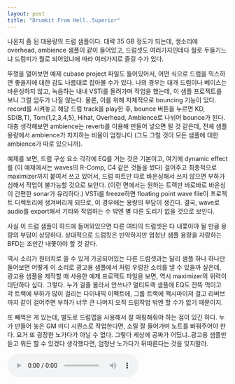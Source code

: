 ```yaml
---
layout: post
title: "Drumkit From Hell..Superior"
---
```



나온지 좀 된 대용량의 드럼 샘플이다. 대략 35 GB 정도가 되는데, 생소리에 overhead, ambience 샘플이 같이 들어있고, 드럼셋도 여러가지인데다 뭘로 두들기느냐 드럼피가 뭘로 되어있냐에 따라 여러가지로 즐길 수가 있다. 

뚜껑을 열어보면 예제 cubase project 파일도 들어있어서, 어떤 식으로 드럼을 믹스하면 좋을지에 대한 감도 나름대로 잡아볼 수가 있다. 나의 경우는 대개 드럼이나 베이스는 바운싱하지 않고, 녹음하는 내내 VSTi를 돌려가며 작업을 했는데, 이 샘플 프로젝트를 보니 그럴 엄두가 나질 않는다. 물론, 이를 위해 자체적으로 bouncing 기능이 있다. record를 시켜놓고 해당 드럼 track을 play한 후, bounce 버튼을 누르면 KD, SD(B,T), Tom(1,2,3,4,5), Hihat, Overhead, Ambience로 나뉘어 bounce가 된다. 대충 생각해보면 ambience는 reverb를 이용해 만들어 넣으면 될 것 같은데, 전체 샘플 용량에서 ambience가 차지하는 비율이 엄청나다 (그도 그럴 것이 모든 샘플에 대한 ambience가 따로 있으니까).

예제를 보면, 드럼 구성 요소 각각에 EQ를 거는 것은 기본이고, 여기에 dynamic effect를 (이 예제에서는 waves의 R-Comp, C4 같은 것들을 썼다) 걸어주고 최종적으로 maximizer까지 붙여서 쓰고 있어서, 드럼 파트만 따로 바운싱해서 쓰지 않으면 부하가 심해서 작업이 불가능할 것으로 보인다. (이런 면에서는 원하는 트랙만 바로바로 바운싱이 간편한 sonar가 유리하다.) VSTi를 freeze하면 floating point wave file이 프로젝트 디렉토리에 생겨버리게 되므로, 이 경우에는 용량의 부담이 생긴다. 결국, wave로 audio를 export해서 기타와 작업하는 수 밖엔 별 다른 도리가 없을 것으로 보인다.

사실 이 드럼 샘플이 하드에 들어와있으면 다른 여타의 드럼셋은 다 내쫓아야 될 만큼 용량의 부담이 상당하다. 상대적으로 드럼킷은 빈약하지만 엄청난 샘플 용량을 자랑하는 BFD는 조만간 내쫓아야 할 것 같다.

역시 소리가 원터치로 쓸 수 있게 가공되어있는 다른 드럼셋과는 달리 샘플 하나 하나만 들어보면 어떻게 이 소리로 광고용 샘플에서 처럼 우렁찬 소리를 낼 수 있을까 싶은데, 광고용 샘플을 제작할 때 사용한 예제 프로젝트 파일을 보면, 역시 maximizer의 위력이 대단하다 싶다. 그렇다. 누가 걸줄 몰라서 안쓰나? 멀티트랙 샘플에 EQ도 잔뜩 먹이고 각 트랙에 부하가 많이 걸리는 다이내믹 이펙트에, 그룹 트랙에 맥시마이져 걸고 리버브까지 같이 걸어주면 부하가 너무 큰 나머지 오직 드럼작업 밖엔 할 수가 없기 때문이지.

또 빼먹은 게 있는데, 별도로 드럼맵을 사용해서 잘 매핑해줘야 하는 점이 있긴 하다. 누가 만들어 놓은 GM 미디 시퀀스로 작업한다면, 소릴 잘 들어가며 노트를 바꿔주어야 한다. 요거 또 굉장한 노가다가 아닐 수 없다. 그렇다 세상에 공짜가 어딨냐..광고용 샘플만 듣고 뭐든 할 수 있겠다 생각했다면, 엄청난 노가다가 뒤따른다는 것을 잊지말라.

<audio src="/assets/images/e2981dc290c97a00f0e0952d6c88e938.mp3" controls preload></audio>



